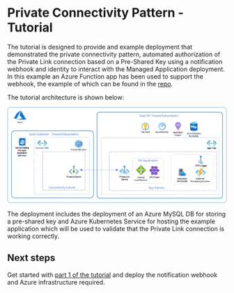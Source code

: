 # Private Connectivity Pattern - Tutorial

The tutorial is designed to provide and example deployment that demonstrated the private connectivity pattern, automated authorization of the Private Link connection based on a Pre-Shared Key using a notification webhook and identity to interact with the Managed Application deployment. In this example an Azure Function app has been used to support the webhook, the example of which can be found in the [repo](../../samples/ManagedAppWebHook/).

The tutorial architecture is shown below:

![tutorial-architecture](../../images/deployment_architecturev3.png)

The deployment includes the deployment of an Azure MySQL DB for storing a pre-shared key and Azure Kubernetes Service for hosting the example application which will be used to validate that the Private Link connection is working correctly.

## Next steps

Get started with [part 1 of the tutorial](part1.md) and deploy the notification webhook and Azure infrastructure required.
